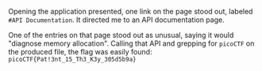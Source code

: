 Opening the application presented, one link on the page stood out, labeled `#API Documentation`. It directed me to an API documentation page.

One of the entries on that page stood out as unusual, saying it would "diagnose memory allocation". Calling that API and grepping for `picoCTF` on the produced file, the flag was easily found: `picoCTF{Pat!3nt_15_Th3_K3y_305d5b9a}`